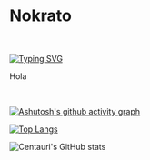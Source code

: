 
<h1>Nokrato</h1>

<br>

[![Typing SVG](https://readme-typing-svg.demolab.com?font=Fira+Code&pause=1000&center=true&vCenter=true&width=435&lines=The+Architect)](https://git.io/typing-svg)

Hola

<br>

[![Ashutosh's github activity graph](https://github-readme-activity-graph.cyclic.app/graph?Nokrato=Ashutosh00710&theme=github-compact)](https://github.com/ashutosh00710/github-readme-activity-graph)

[![Top Langs](https://github-readme-stats.vercel.app/api/top-langs/?username=Nokrato&layout=compact&theme=react)](https://github.com/anuraghazra/github-readme-stats)

![Centauri's GitHub stats](https://github-readme-stats.vercel.app/api?username=Nokrato&theme=react&show_icons=true)
